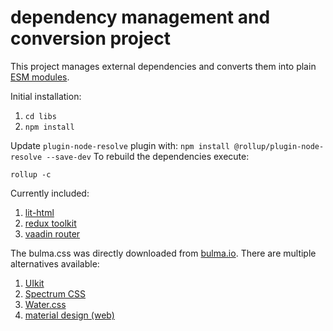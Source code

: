 # dependency management and conversion project

This project manages external dependencies and converts them into plain [ESM modules](https://developer.mozilla.org/en-US/docs/Web/JavaScript/Reference/Statements/import).

Initial installation:

1. `cd libs`
2. `npm install`

Update `plugin-node-resolve` plugin with: `npm install @rollup/plugin-node-resolve --save-dev`
To rebuild the dependencies execute:

`rollup -c`

Currently included:

1. [lit-html](https://lit-html.polymer-project.org)
2. [redux toolkit](https://redux-toolkit.js.org/tutorials/quick-start)
3. [vaadin router](https://vaadin.com/router)

The bulma.css was directly downloaded from [bulma.io](https://bulma.io). There are multiple alternatives available:

1. [UIkit](https://getuikit.com)
2. [Spectrum CSS](https://opensource.adobe.com/spectrum-css/get-started.html)
3. [Water.css](https://watercss.kognise.dev)
4. [material design (web)](https://material.io/develop/web)
